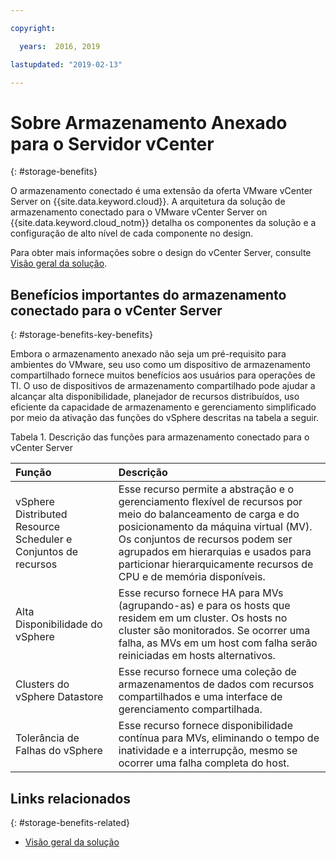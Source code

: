 ```yaml
---

copyright:

  years:  2016, 2019

lastupdated: "2019-02-13"

---
```


# Sobre Armazenamento Anexado para o Servidor vCenter
{: #storage-benefits}

O armazenamento conectado é uma extensão da oferta VMware vCenter Server on {{site.data.keyword.cloud}}. A arquitetura da solução de armazenamento conectado para o VMware vCenter Server on {{site.data.keyword.cloud_notm}} detalha os componentes da solução e a configuração de alto nível de cada componente no design.

Para obter mais informações sobre o design do vCenter Server, consulte [Visão geral da solução](/docs/services/vmwaresolutions/archiref/solution?topic=vmware-solutions-solution_overview).

## Benefícios importantes do armazenamento conectado para o vCenter Server
{: #storage-benefits-key-benefits}

Embora o armazenamento anexado não seja um pré-requisito para ambientes do VMware, seu uso como um dispositivo de armazenamento compartilhado fornece muitos benefícios aos usuários para operações de TI. O uso de dispositivos de armazenamento compartilhado pode ajudar a alcançar alta disponibilidade, planejador de recursos distribuídos, uso eficiente da capacidade de armazenamento e gerenciamento simplificado por meio da ativação das funções do vSphere descritas na tabela a seguir.

Tabela 1. Descrição das funções para armazenamento conectado para o vCenter Server

| Função | Descrição |
|:------- |:----------- |
| vSphere Distributed Resource Scheduler e Conjuntos de recursos | Esse recurso permite a abstração e o gerenciamento flexível de recursos por meio do balanceamento de carga e do posicionamento da máquina virtual (MV). Os conjuntos de recursos podem ser agrupados em hierarquias e usados para particionar hierarquicamente recursos de CPU e de memória disponíveis. |
| Alta Disponibilidade do vSphere | Esse recurso fornece HA para MVs (agrupando-as) e para os hosts que residem em um cluster. Os hosts no cluster são monitorados. Se ocorrer uma falha, as MVs em um host com falha serão reiniciadas em hosts alternativos. |
| Clusters do vSphere Datastore | Esse recurso fornece uma coleção de armazenamentos de dados com recursos compartilhados e uma interface de gerenciamento compartilhada. |
| Tolerância de Falhas do vSphere | Esse recurso fornece disponibilidade contínua para MVs, eliminando o tempo de inatividade e a interrupção, mesmo se ocorrer uma falha completa do host. |

## Links relacionados
{: #storage-benefits-related}

* [Visão geral da solução](/docs/services/vmwaresolutions/archiref/solution?topic=vmware-solutions-solution_overview)
